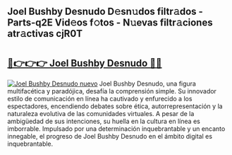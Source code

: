 ## Joel Bushby Desnudo D𝚎sn𝚞dos filtr𝚊dos - Parts-q2E Vid𝚎os f𝚘tos - N𝚞evas filtr𝚊ciones atr𝚊ctivas cjR0T

# <h2><a href="http://mb7ta4t.tromn.icu/?c=Joel+Bushby+Desnudo">🔗👉👉👉 Joel Bushby Desnudo 🔗🔗</a></h2>

[![Joel Bushby Desnudo nuevo](https://i.imgur.com/pEAQMta.gif)](http://mb7ta4t.tromn.icu/?c=Joel+Bushby+Desnudo)
Joel Bushby Desnudo, una figura multifacética y paradójica, desafía la comprensión simple. Su innovador estilo de comunicación en línea ha cautivado y enfurecido a los espectadores, encendiendo debates sobre ética, autorrepresentación y la naturaleza evolutiva de las comunidades virtuales. A pesar de la ambigüedad de sus intenciones, su huella en la cultura en línea es imborrable. Impulsado por una determinación inquebrantable y un encanto innegable, el progreso de Joel Bushby Desnudo en el ámbito digital es inquebrantable.

